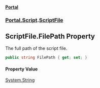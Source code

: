 #### [Portal](index.md 'index')
### [Portal.Script](Portal.Script.md 'Portal.Script').[ScriptFile](ScriptFile.md 'Portal.Script.ScriptFile')

## ScriptFile.FilePath Property

The full path of the script file.

```csharp
public string FilePath { get; set; }
```

#### Property Value
[System.String](https://docs.microsoft.com/en-us/dotnet/api/System.String 'System.String')